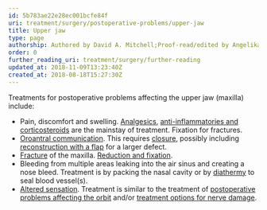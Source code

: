 ```yaml
---
id: 5b783ae22e28ec001bcfe84f
uri: treatment/surgery/postoperative-problems/upper-jaw
title: Upper jaw
type: page
authorship: Authored by David A. Mitchell;Proof-read/edited by Angelika Sebald
order: 0
further_reading_uri: treatment/surgery/further-reading
updated_at: 2018-11-09T13:23:40Z
created_at: 2018-08-18T15:27:30Z
---
```


<p>Treatments for postoperative problems affecting the upper jaw
    (maxilla) include:</p>
<ul>
    <li>Pain, discomfort and swelling. <a href="/treatment/other/medication/pain">Analgesics</a>,
        <a href="/treatment/other/medication/inflammation/detailed">anti-inflammatories and corticosteroids</a>        are the mainstay of treatment. Fixation for fractures.</li>
    <li><a href="/diagnosis/a-z/fistula">Oroantral communication</a>.
        This requires <a href="/treatment/surgery/fistula/more-info">closure</a>,
        possibly including <a href="/treatment/surgery/reconstruction">reconstruction with a flap</a>        for a larger defect.</li>
    <li><a href="/diagnosis/a-z/fracture">Fracture</a> of the maxilla.
        <a href="/treatment/surgery/fracture">Reduction and fixation</a>.</li>
    <li>Bleeding from multiple areas leaking into the air sinus and
        creating a nose bleed. Treatment is by packing the nasal
        cavity or by <a href="/treatment/other/extreme-temperatures">diathermy</a>        to seal blood vessel(s).</li>
    <li><a href="/diagnosis/a-z/neuropathies">Altered sensation</a>.
        Treatment is similar to the treatment of <a href="/treatment/surgery/postoperative-problems/orbit">postoperative problems affecting the orbit</a>        and/or <a href="/treatment/surgery/neuropathies">treatment options for nerve damage</a>.</li>
</ul>
